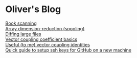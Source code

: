# Oliver's Blog

[Book scanning](posts/bookscanning.md)\
[Array dimension-reduction (spooling)](posts/spooling.md)\
[Diffing large files](posts/vimdiffbig.md)\
[Vector coupling coefficient basics](posts/vectorcouple.md)\
[Useful (to me) vector coupling identities](posts/vectorident.md)\
[Quick guide to setup ssh keys for GitHub on a new machine](posts/githubssh.md)
